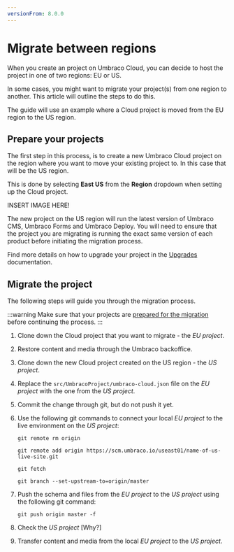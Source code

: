 ```yaml
---
versionFrom: 8.0.0
---
```


# Migrate between regions

When you create an project on Umbraco Cloud, you can decide to host the project in one of two regions: EU or US.

In some cases, you might want to migrate your project(s) from one region to another. This article will outline the steps to do this.

The guide will use an example where a Cloud project is moved from the EU region to the US region.

## Prepare your projects

The first step in this process, is to create a new Umbraco Cloud project on the region where you want to move your existing project to. In this case that will be the US region.

This is done by selecting **East US** from the **Region** dropdown when setting up the Cloud project.

INSERT IMAGE HERE!

The new project on the US region will run the latest version of Umbraco CMS, Umbraco Forms and Umbraco Deploy. You will need to ensure that the project you are migrating is running the exact same version of each product before initiating the migration process.

Find more details on how to upgrade your project in the [Upgrades](../../Upgrades/) documentation.

## Migrate the project

The following steps will guide you through the migration process.

:::warning
Make sure that your projects are [prepared for the migration](#prepare-your-projects) before continuing the process.
:::

1. Clone down the Cloud project that you want to migrate - the *EU project*.
2. Restore content and media through the Umbraco backoffice.
3. Clone down the new Cloud project created on the US region - the *US project*.
4. Replace the `src/UmbracoProject/umbraco-cloud.json` file on the *EU project* with the one from the *US project*.
5. Commit the change through git, but do not push it yet.
6. Use the following git commands to connect your local *EU project* to the live environment on the *US project*:

   ```none
   git remote rm origin

   git remote add origin https://scm.umbraco.io/useast01/name-of-us-live-site.git

   git fetch

   git branch --set-upstream-to=origin/master
   ```

7. Push the schema and files from the *EU project* to the *US project* using the following git command:

   ```none
   git push origin master -f
   ```

8. Check the *US project* [Why?]
9. Transfer content and media from the local *EU project* to the *US project*.


